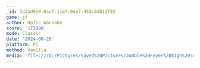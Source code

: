 ```yaml
---
_id: 1d2ad950-64cf-11ef-94e7-453c0d811f82
game: jf
author: OpTic_Wannabe
score: '173990'
mode: Classic
date: '2024-08-28'
platform: PC
method: Vanilla
media: 'file:///D:/Pictures/Saved%20Pictures/Jumble%20Fever%20high%20score.png'
---
```


